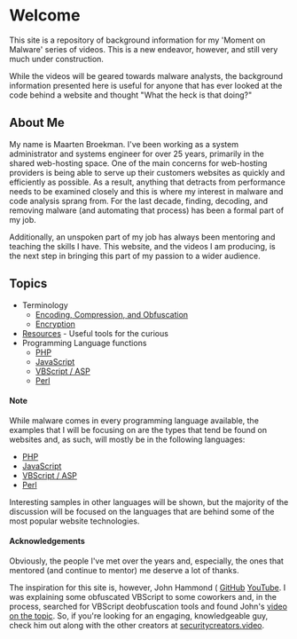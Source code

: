 # Welcome
This site is a repository of background information for my 'Moment on Malware' series of videos. This is a new endeavor, however, and still very much under construction.

While the videos will be geared towards malware analysts, the background information presented here is useful for anyone that has ever looked at the code behind a website and thought "What the heck is that doing?"

## About Me
My name is Maarten Broekman. I've been working as a system administrator and systems engineer for over 25 years, primarily in the shared web-hosting space. One of the main concerns for web-hosting providers is being able to serve up their customers websites as quickly and efficiently as possible. As a result, anything that detracts from performance needs to be examined closely and this is where my interest in malware and code analysis sprang from. For the last decade, finding, decoding, and removing malware (and automating that process) has been a formal part of my job.

Additionally, an unspoken part of my job has always been mentoring and teaching the skills I have. This website, and the videos I am producing, is the next step in bringing this part of my passion to a wider audience.

## Topics
* Terminology
  * [Encoding, Compression, and Obfuscation](Terminology/Encoding.md)
  * [Encryption](Terminology/Encrypting.md)
* [Resources](Resources.md) - Useful tools for the curious
* Programming Language functions
  * [PHP](Languages/Php.md)
  * [JavaScript](Languages/JavaScript.md)
  * [VBScript / ASP](Languages/VBScript.md)
  * [Perl](Languages/Perl.md)

#### Note
While malware comes in every programming language available, the examples that I will be focusing on are the types that tend be found on websites and, as such, will mostly be in the following languages:
* [PHP](Languages/Php.md)
* [JavaScript](Languages/JavaScript.md)
* [VBScript / ASP](Languages/VBScript.md)
* [Perl](Languages/Perl.md)

Interesting samples in other languages will be shown, but the majority of the discussion will be focused on the languages that are behind some of the most popular website technologies.

#### Acknowledgements
Obviously, the people I've met over the years and, especially, the ones that mentored (and continue to mentor) me deserve a lot of thanks.

The inspiration for this site is, however, John Hammond ( [GitHub](https://github.com/JohnHammond) [YouTube](https://youtube.com/johnhammond010). I was explaining some obfuscated VBScript to some coworkers and, in the process, searched for VBScript deobfuscation tools and found John's [video on the topic](https://www.youtube.com/watch?v=3Q9-X_NRlJc). So, if you're looking for an engaging, knowledgeable guy, check him out along with the other creators at [securitycreators.video](https://securitycreators.video/).
